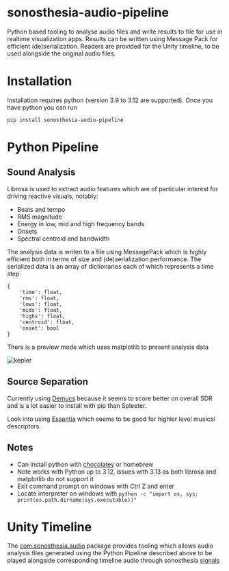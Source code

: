 # sonosthesia-audio-pipeline

Python based tooling to analyse audio files and write results to file for use in realtime visualization apps. Results can be written using Message Pack for efficient (de)serialization. Readers are provided for the Unity timeline, to be used alongside the original audio files.


# Installation

Installation requires python (version 3.9 to 3.12 are supported). Once you have python you can run

```pip install sonosthesia-audio-pipeline```


# Python Pipeline

## Sound Analysis

Librosa is used to extract audio features which are of particular interest for driving reactive visuals, notably:

- Beats and tempo
- RMS magnitude
- Energy in low, mid and high frequency bands 
- Onsets
- Spectral centroid and bandwidth 

The analysis data is writen to a file using MessagePack which is highly efficient both in terms of size and (de)serialization performance. The serialized data is an array of dictionaries each of which represents a time step

```
{
    'time': float,
    'rms': float,
    'lows': float,
    'mids': float,
    'highs': float,
    'centroid': float,
    'onset': bool
}
```

There is a preview mode which uses matplotlib to present analysis data 

![kepler](https://github.com/jbat100/sonosthesia-audio-pipeline/assets/1318918/aa2ef61a-0c2f-409c-8e7d-be3f6c92c8ed)


## Source Separation

Currently using [Demucs](https://github.com/adefossez/demucs) because it seems to score better on overall SDR and is a lot easier to install with pip than Spleeter.

Look into using [Essentia](https://essentia.upf.edu/documentation.html) which seems to be good for highler level musical descriptors.



## Notes

- Can install python with [chocolatey](https://community.chocolatey.org/packages/python312) or homebrew
- Note works with Python up to 3.12, issues with 3.13 as both librosa and matplotlib do not support it 
- Exit command prompt on windows with Ctrl Z and enter
- Locate interpreter on windows with ```python -c "import os, sys; print(os.path.dirname(sys.executable))"```

# Unity Timeline 

The [com.sonosthesia.audio](https://github.com/jbat100/sonosthesia-unity-packages/tree/main/packages/com.sonosthesia.audio) package provides tooling which allows audio analysis files generated using the Python Pipeline described above to be played alongside corresponding timeline audio through sonosthesia [signals](https://github.com/jbat100/sonosthesia-unity-packages/tree/main/packages/com.sonosthesia.signal) 
